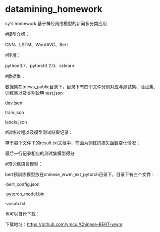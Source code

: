 # datamining_homework
sy's homework    基于神经网络模型的新闻多分类应用

#模型介绍：

CNN、LSTM、WordAVG、Bert

#环境：

python3.7、pytorch1.2.0、sklearn

#数据集：

数据集在tnews_public目录下，目录下有四个文件分别对应与测试集、验证集、训练集以及类别说明
test.json

dev.json

train.json

labels.json

#训练过程以及模型测试结果记录：

存于每个文件下的result.txt文档中，前面为训练的损失函数变化情况；

最后一行记录相应的测试集模型得分

#预训练语言模型：

bert预训练模型放在chinese_wwm_ext_pytorch目录下，目录下有三个文件：

·bert_config.json

·pytorch_model.bin

·vocab.txt

也可以自行下载：

   下载地址：https://github.com/ymcui/Chinese-BERT-wwm
